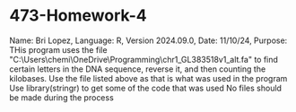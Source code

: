 # 473-Homework-4
Name: Bri Lopez, Language: R, Version 2024.09.0, Date: 11/10/24, Purpose: THis program uses the file "C:\Users\chemi\OneDrive\Programming\chr1_GL383518v1_alt.fa" to find certain letters in the DNA sequence, reverse it, and then counting the kilobases.
Use the file listed above as that is what was used in the program
Use library(stringr) to get some of the code that was used
No files should be made during the process
